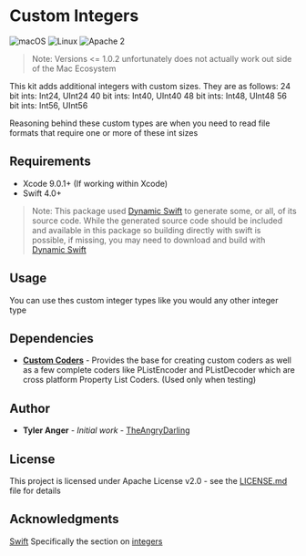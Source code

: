 # Custom Integers

![macOS](https://img.shields.io/badge/os-macOS-green.svg?style=flat)
![Linux](https://img.shields.io/badge/os-linux-green.svg?style=flat)
![Apache 2](https://img.shields.io/badge/license-Apache2-blue.svg?style=flat)

> Note: Versions <= 1.0.2 unfortunately does not actually work out side of the Mac Ecosystem

This kit adds additional integers with custom sizes.  They are as follows:
24 bit ints: Int24, UInt24
40 bit ints: Int40, UInt40
48 bit ints: Int48, UInt48
56 bit ints: Int56, UInt56

Reasoning behind these custom types are when you need to read file formats that require one or more of these int sizes

## Requirements

* Xcode 9.0.1+ (If working within Xcode)
* Swift 4.0+

> Note: This package used [Dynamic Swift](https://github.com/TheAngryDarling/dswift) to generate some, or all, of its source code.  While the generated source code should be included and available in this package so building directly with swift is possible, if missing, you may need to download and build with [Dynamic Swift](https://github.com/TheAngryDarling/dswift)

## Usage

You can use thes custom integer types like you would any other integer type

## Dependencies

* **[Custom Coders](https://github.com/TheAngryDarling/SwiftCustomCoders)** - Provides the base for creating custom coders as well as a few complete coders like PListEncoder and PListDecoder which are cross platform Property List Coders.  (Used only when testing)

## Author

* **Tyler Anger** - *Initial work* - [TheAngryDarling](https://github.com/TheAngryDarling)

## License

This project is licensed under Apache License v2.0 - see the [LICENSE.md](LICENSE.md) file for details

## Acknowledgments

[Swift](https://github.com/apple/swift) Specifically the section on [integers](https://github.com/apple/swift/blob/master/stdlib/public/core/Integers.swift.gyb)
